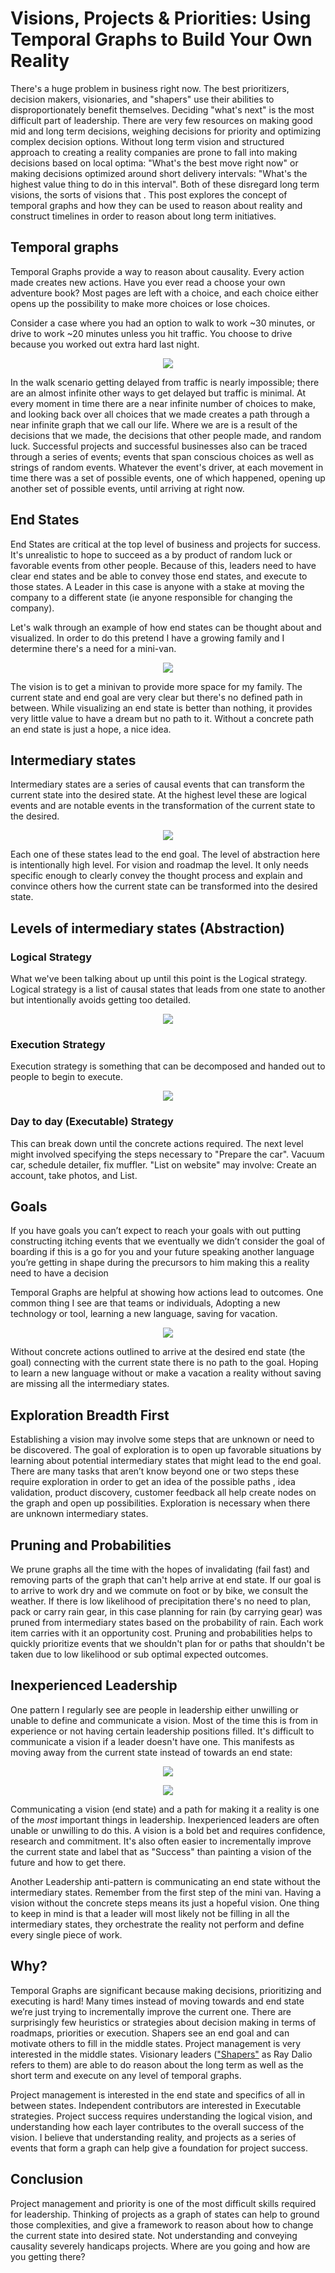 # Visions, Projects & Priorities: Using Temporal Graphs to Build Your Own Reality

There's a huge problem in business right now.  The best prioritizers, decision makers, visionaries, and "shapers" use their abilities to disproportionately benefit themselves.  Deciding "what's next" is the most difficult part of leadership. There are very few resources on making good mid and long term decisions, weighing decisions for priority and optimizing complex decision options.  Without long term vision and structured approach to creating a reality companies are prone to fall into making decisions based on local optima: "What's the best move right now" or making decisions optimized around short delivery intervals: "What's the highest value thing to do in this interval".  Both of these disregard long term visions, the sorts of visions that .  This post explores the concept of temporal graphs and how they can be used to reason about reality and construct timelines in order to reason about long term initiatives.


## Temporal graphs

Temporal Graphs provide a way to reason about causality.  Every action made creates new actions.  Have you ever read a choose your own adventure book? Most pages are left with a choice, and each choice either opens up the possibility to make more choices or lose choices.

Consider a case where you had an option to walk to work ~30 minutes, or drive to work ~20 minutes unless you hit traffic.  You choose to drive because you worked out extra hard last night.

<p align="center">
  <img src="static/walk_wait.png">
</p>

In the walk scenario getting delayed from traffic is nearly impossible; there are an almost infinite other ways to get delayed but traffic is minimal.  At every moment in time there are a near infinite number of choices to make, and looking back over all choices that we made creates a path through a near infinite graph that we call our life.  Where we are is a result of the decisions that we made, the decisions that other people made, and random luck.  Successful projects and successful businesses also can be traced through a series of events; events that span conscious choices as well as strings of random events.  Whatever the event's driver, at each movement in time there was a set of possible events, one of which happened, opening up another set of possible events, until arriving at right now.

## End States

End States are critical at the top level of business and projects for success.  It's unrealistic to hope to succeed as a by product of random luck or favorable events from other people.  Because of this, leaders need to have clear end states and be able to convey those end states, and execute to those states.  A Leader in this case is anyone with a stake at moving the company to a different state (ie anyone responsible for changing the company).

Let's walk through an example of how end states can be thought about and visualized.  In order to do this pretend I have a growing family and I determine there's a need for a mini-van.

<p align="center">
  <img src="static/minivan_end_state.png">
</p>

The vision is to get a minivan to provide more space for my family.  The current state and end goal are very clear but there's no defined path in between. While visualizing an end state is better than nothing, it provides very little value to have a dream but no path to it.  Without a concrete path an end state is just a hope, a nice idea.

## Intermediary states

Intermediary states are a series of causal events that can transform the current state into the desired state.  At the highest level these are logical events and are notable events in the transformation of the current state to the desired.

<p align="center">
  <img src="static/minivan_intermediary_logical.png">
</p>

Each one of these states lead to the end goal. The level of abstraction here is intentionally high level. For vision and roadmap the level.  It only needs specific enough to clearly convey the thought process and explain and convince others how the current state can be transformed into the desired state.


## Levels of intermediary states (Abstraction)

### Logical Strategy

What we've been talking about up until this point is the Logical strategy.  Logical strategy is a list of causal states that leads from one state to another but intentionally avoids getting too detailed.

<p align="center">
  <img src="static/minivan_sell_buy_path.png">
</p>


### Execution Strategy

Execution strategy is something that can be decomposed and handed out to people to begin to execute.  

<p align="center">
  <img src="static/minivan_execution_strategy.png">
</p>


### Day to day (Executable) Strategy

This can break down until the concrete actions required.  The next level might involved specifying the steps necessary to "Prepare the car".  Vacuum car, schedule detailer, fix muffler.  "List on website" may involve: Create an account, take photos, and List.  


## Goals

If you have goals you can’t expect to reach your goals with out putting constructing itching events that we eventually we didn’t consider the goal of boarding if this is a go for you and your future speaking another language you’re getting in shape during the precursors to him making this a reality need to have a decision

Temporal Graphs are helpful at showing how actions lead to outcomes.  One common thing I see are that teams or individuals, Adopting a new technology or tool, learning a new language, saving for vacation.

<p align="center">
  <img src="static/goals.png">
</p>


Without concrete actions outlined to arrive at the desired end state (the goal) connecting with the current state there is no path to the goal. Hoping to learn a new language without or make a vacation a reality without saving are missing all the intermediary states.


## Exploration Breadth First

Establishing a vision may involve some steps that are unknown or need to be discovered.  The goal of exploration is to open up favorable situations by learning about potential intermediary states that might lead to the end goal.  There are many tasks that aren’t know beyond one or two steps these require exploration in order to get an idea of the possible paths , idea validation, product discovery, customer feedback all help create nodes on the graph and open up possibilities.  Exploration is necessary when there are unknown intermediary states.


## Pruning and Probabilities

We prune graphs all the time with the hopes of invalidating (fail fast) and removing parts of the graph that can't help arrive at end state. If our goal is to arrive to work dry and we commute on foot or by bike, we consult the weather. If there is low likelihood of precipitation there's no need to plan, pack or carry rain gear, in this case planning for rain (by carrying gear) was pruned from intermediary states based on the probability of rain. Each work item carries with it an opportunity cost. Pruning and probabilities helps to quickly prioritize events that we shouldn't plan for or paths that shouldn't be taken due to low likelihood or sub optimal expected outcomes.


## Inexperienced Leadership

One pattern I regularly see are people in leadership either unwilling or unable to define and communicate a vision.  Most of the time this is from in experience or not having certain leadership positions filled.  It's difficult to communicate a vision if a leader doesn't have one.  This manifests as moving away from the current state instead of towards an end state:

<p align="center">
  <img src="static/inexperienced_leaders_1.png">
</p>

<p align="center">
  <img src="static/inexperienced_leaders_2.png">
</p>


Communicating a vision (end state) and a path for making it a reality is one of the *most* important things in leadership.  Inexperienced leaders are often unable or unwilling to do this.  A vision is a bold bet and requires confidence, research and commitment.  It's also often easier to incrementally improve the current state and label that as "Success" than painting a vision of the future and how to get there.

Another Leadership anti-pattern is communicating an end state without the intermediary states.  Remember from the first step of the mini van.  Having a vision without the concrete steps means its just a hopeful vision.  One thing to keep in mind is that a leader will most likely not be filling in all the intermediary states, they orchestrate the reality not perform and define every single piece of work.


## Why?

Temporal Graphs are significant because making decisions, prioritizing and executing is hard!  Many times instead of moving towards and end state we’re just trying to incrementally improve the current one.  There are surprisingly few heuristics or strategies about decision making in terms of roadmaps, priorities or execution.  Shapers see an end goal and can motivate others to fill in the middle states. Project management is very interested in the middle states. Visionary leaders (["Shapers"](http://www.richardhughesjones.com/visionary-leadership/) as Ray Dalio refers to them) are able to do reason about the long term as well as the short term and execute on any level of temporal graphs.

Project management is interested in the end state and specifics of all in between states.  Independent contributors are interested in Executable strategies.  Project success requires understanding the logical vision, and understanding how each layer contributes to the overall success of the vision.  I believe that understanding reality, and projects as a series of events that form a graph can help give a foundation for project success.


## Conclusion

Project management and priority is one of the most difficult skills required for leadership.  Thinking of projects as a graph of states can help to ground those complexities, and give a framework to reason about how to change the current state into desired state.  Not understanding and conveying causality severely handicaps projects.  Where are you going and how are you getting there?
